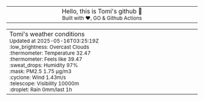 
<div align="center">
<table>
<tbody>
<td align="center">
<img width="2000" height="0"><br>
Hello, this is Tomi's github 👋<br>
<sup>Built with ❤️, GO & Github Actions</sup><br>
<img width="2000" height="0">
</td>
</tbody>
</table>
</div>
<table>
<tbody>
<td align="left">
<img width="2000" height="0"><br>
Tomi's weather conditions<br>
<sup>Updated at 2025-05-16T03:25:19Z</sup><br>
<sup>:low_brightness: Overcast Clouds</sup><br>
<sup>:thermometer: Temperature 32.47 </sup><br>
<sup>:thermometer: Feels like 39.47</sup><br>
<sup>:sweat_drops: Humidity 97%</sup><br>
<sup>:mask: PM2.5 1.75 μg/m3</sup><br>
<sup>:cyclone: Wind 1.43m/s </sup><br>
<sup>:telescope: Visibility 10000m </sup><br>
<sup>:droplet: Rain 0mm/last 1h </sup><br>
<img width="2000" height="0">
</td>
<td align="left">
<img width="2000" height="0"><br>
<br>
<img width="2000" height="0">
</td>
</tbody>
</table>
</div>
    